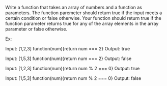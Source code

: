 Write a function that takes an array of numbers and a function as parameters. The function paremeter should return true if the input meets a certain condition or false otherwise. Your function should return true if the function parameter returns true for any of the array elements in the array parameter or false otherwise.

Ex:

Input: [1,2,3] function(num){return num === 2} Output: true

Input: [1,5,3] function(num){return num === 2} Output: false

Input: [1,2,3] function(num){return num % 2 === 0} Output: true

Input: [1,5,3] function(num){return num % 2 === 0} Output: false